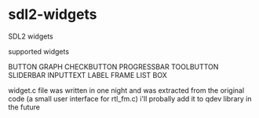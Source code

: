 sdl2-widgets
===========

SDL2 widgets

supported widgets

BUTTON
GRAPH
CHECKBUTTON
PROGRESSBAR
TOOLBUTTON
SLIDERBAR
INPUTTEXT
LABEL
FRAME
LIST
BOX			


widget.c file was written in one night and was extracted from the original code (a small user interface for rtl_fm.c)
i'll probally add it to qdev library in the future

